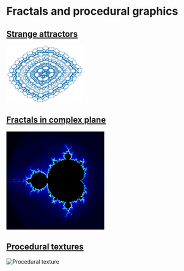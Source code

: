 # Fractals and procedural graphics

## [Strange attractors](attractors/index.md)

![Strange attractor](attractors/2D/hopalong.png)

## [Fractals in complex plane](complex/index.md)

![Fractal in complex plane](complex/mandelbrot.png)

## [Procedural textures](textures/index.md")

![Procedural texture](textures/patternE_perlin_noise2.png")

